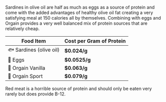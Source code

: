 Sardines in olive oil are half as much as eggs as a source of protein and come with the added advantages of healthy olive oil fat creating a very satisfying meal at 150 calories all by  themselves. Combining with eggs and Orgain provides a very well balanced mix of protein sources that are relatively cheap.

| Food Item               | Cost per Gram of Protein |
|-------------------------|--------------------------|
| 🐟 Sardines (olive oil) | **$0.024/g**             |
| 🥚 Eggs                 | **$0.0525/g**            |
| 💪 Orgain Vanilla       | **$0.063/g**             |
| 💪 Orgain Sport         | **$0.079/g**             |

Red meat is a horrible source of protein and should only be eaten very rarely but does provide B-12.